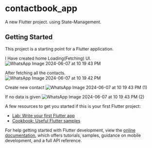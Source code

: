 # contactbook_app

A new Flutter project. using State-Management.

## Getting Started

This project is a starting point for a Flutter application.

I Have created home Loading(Fetching) UI.
![WhatsApp Image 2024-06-07 at 10 19 43 PM](https://github.com/ravisumit1310/contactbook_app/assets/95205484/7ed2a618-fa38-4ce3-bc70-f7f37a317546)


After fetching all the contacts.
![WhatsApp Image 2024-06-07 at 10 19 42 PM](https://github.com/ravisumit1310/contactbook_app/assets/95205484/31cef15c-4bc6-4149-8a3f-60399e71e980)


Create new contact
![WhatsApp Image 2024-06-07 at 10 19 43 PM (1)](https://github.com/ravisumit1310/contactbook_app/assets/95205484/4b7a5f2b-8981-4d17-96e4-f97b7c909be7)


If no data is given
![WhatsApp Image 2024-06-07 at 10 19 43 PM (2)](https://github.com/ravisumit1310/contactbook_app/assets/95205484/7eb53e66-a89f-468c-9ce0-525f77697f80)



A few resources to get you started if this is your first Flutter project:

- [Lab: Write your first Flutter app](https://docs.flutter.dev/get-started/codelab)
- [Cookbook: Useful Flutter samples](https://docs.flutter.dev/cookbook)

For help getting started with Flutter development, view the
[online documentation](https://docs.flutter.dev/), which offers tutorials,
samples, guidance on mobile development, and a full API reference.
